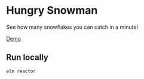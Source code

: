 # Hungry Snowman

See how many snowflakes you can catch in a minute!

[Demo]()

## Run locally

```
elm reactor
```